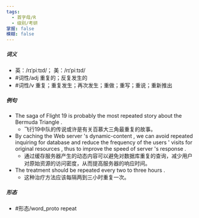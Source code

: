 ```yaml
---
tags:
  - 首字母/R
  - 级别/考研
掌握: false
模糊: false
---
```

##### 词义
- 英：/rɪˈpiːtɪd/； 美：/rɪˈpiːtɪd/
- #词性/adj  重复的；反复发生的
- #词性/v  重复；重复发生；再次发生；重做；重写；重说；重新推出
##### 例句
- The saga of Flight 19 is probably the most repeated story about the Bermuda Triangle .
	- 飞行19中队的传说或许是有关百慕大三角最重复的故事。
- By caching the Web server 's dynamic-content , we can avoid repeated inquiring for database and reduce the frequency of the users ' visits for original resources , thus to improve the speed of server 's response .
	- 通过缓存服务器产生的动态内容可以避免对数据库重复的查询，减少用户对原始资源的访问密度，从而提高服务器的响应时间。
- The treatment should be repeated every two to three hours .
	- 这种治疗方法应该每隔两到三小时重复一次。
##### 形态
- #形态/word_proto repeat
